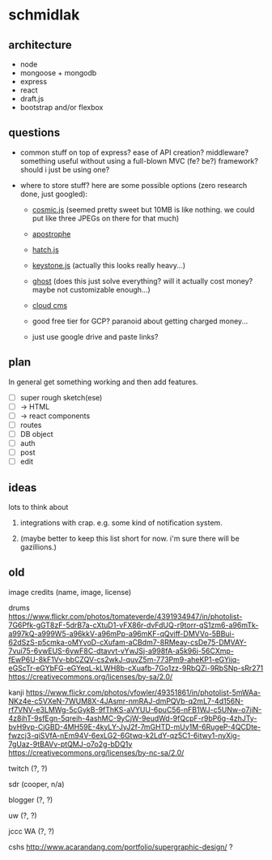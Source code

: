 # schmidlak

## architecture
-	node
-	mongoose + mongodb
-	express
-	react
-	draft.js
-	bootstrap and/or flexbox

## questions

-	common stuff on top of express? ease of API creation? middleware?
	something useful without using a full-blown MVC (fe? be?) framework?
	should i just be using one?

-	where to store stuff? here are some possible options (zero research done,
	just googled):

	-	[cosmic.js](https://cosmicjs.com/) (seemed pretty sweet but 10MB is
		like nothing. we could put like three JPEGs on there for that much)

	-	[apostrophe](http://apostrophenow.org/)

	-	[hatch.js](http://hatchjs.com/)

	-	[keystone.js](http://keystonejs.com/) (actually this looks really
		heavy...)

	-	[ghost](https://ghost.org/) (does this just solve everything? will it
		actually cost money? maybe not customizable enough...)

	-	[cloud cms](https://www.cloudcms.com/)

	-	good free tier for GCP? paranoid about getting charged money...

	-	just use google drive and paste links?

## plan

In general get something working and then add features.

-	[ ] super rough sketch(ese)
-	[ ] &rarr; HTML
-	[ ] &rarr; react components
-	[ ] routes
-	[ ] DB object
-	[ ] auth
-	[ ] post
-	[ ] edit

## ideas

lots to think about

1.	integrations with crap. e.g. some kind of notification system.

2.	(maybe better to keep this list short for now. i'm sure there will be
	gazillions.)

## old

image credits (name, image, license)

drums
https://www.flickr.com/photos/tomateverde/4391934947/in/photolist-7G6Pfk-gGT8zF-5drB7a-cXtuD1-vFX86r-dvFdUQ-r9torr-qS1zm6-a96mTk-a997kQ-a999W5-a96kkV-a96mPp-a96mKF-qQviff-DMVVo-5BBui-62dSzS-p5cmka-oMYvoD-cXufam-aCBdm7-8RMeay-csDe75-DMVAY-7vui75-6ywEUS-6ywF8C-dtavvt-vYwJSj-a998fA-a5k96j-56CXmp-fEwP6U-8kF1Vv-bbCZQV-cs2wkJ-quvZ5m-773Pm9-aheKP1-eGYijq-eGScTr-eGYbFG-eGYeqL-kLWH8b-cXuafb-7Go1zz-9RbQZi-9RbSNp-sRr271
https://creativecommons.org/licenses/by-sa/2.0/

kanji
https://www.flickr.com/photos/vfowler/49351861/in/photolist-5mWAa-NKz4e-c5VXeN-7WUM8X-4JAsmr-nmRAJ-dmPQVb-q2mL7-4d156N-rf7VNV-e3LMWg-5cGykB-9fThKS-aVYUU-6puC56-nFB1WJ-c5UNw-o7jiN-4z8ihT-9sfEgn-5qreih-4ashMC-9yCjW-9eudWd-9fQcpF-r9bP6g-4zhJTy-bvH9vp-CjGBD-4MH59E-4kyLY-JyJ2f-7mGHTD-mUy1M-6RugeP-4QCDte-fwzcj3-qiSVfA-nEm94V-6exLG2-6Gtwq-k2LdY-qz5C1-6itwy1-nyXig-7gUaz-9tBAVv-ptQMJ-o7o2g-bDQ1y
https://creativecommons.org/licenses/by-nc-sa/2.0/

twitch
(?, ?)

sdr
(cooper, n/a)

blogger
(?, ?)

uw
(?, ?)

jccc WA
(?, ?)

cshs
http://www.acarandang.com/portfolio/supergraphic-design/
?
